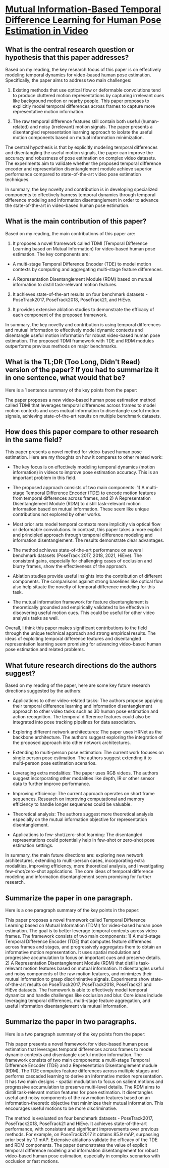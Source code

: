 # [Mutual Information-Based Temporal Difference Learning for Human Pose   Estimation in Video](https://arxiv.org/abs/2303.08475)

## What is the central research question or hypothesis that this paper addresses?

 Based on my reading, the key research focus of this paper is on effectively modeling temporal dynamics for video-based human pose estimation. Specifically, the paper aims to address two main challenges:

1. Existing methods that use optical flow or deformable convolutions tend to produce cluttered motion representations by capturing irrelevant cues like background motion or nearby people. This paper proposes to explicitly model temporal differences across frames to capture more representative motion information. 

2. The raw temporal difference features still contain both useful (human-related) and noisy (irrelevant) motion signals. The paper presents a disentangled representation learning approach to isolate the useful motion components based on mutual information minimization. 

The central hypothesis is that by explicitly modeling temporal differences and disentangling the useful motion signals, the paper can improve the accuracy and robustness of pose estimation on complex video datasets. The experiments aim to validate whether the proposed temporal difference encoder and representation disentanglement module achieve superior performance compared to state-of-the-art video pose estimation techniques.

In summary, the key novelty and contribution is in developing specialized components to effectively harness temporal dynamics through temporal difference modeling and information disentanglement in order to advance the state-of-the-art in video-based human pose estimation.


## What is the main contribution of this paper?

 Based on my reading, the main contributions of this paper are:

1. It proposes a novel framework called TDMI (Temporal Difference Learning based on Mutual Information) for video-based human pose estimation. The key components are:

- A multi-stage Temporal Difference Encoder (TDE) to model motion contexts by computing and aggregating multi-stage feature differences.

- A Representation Disentanglement Module (RDM) based on mutual information to distill task-relevant motion features. 

2. It achieves state-of-the-art results on four benchmark datasets - PoseTrack2017, PoseTrack2018, PoseTrack21, and HiEve. 

3. It provides extensive ablation studies to demonstrate the efficacy of each component of the proposed framework.

In summary, the key novelty and contribution is using temporal differences and mutual information to effectively model dynamic contexts and disentangle useful motion information for robust video-based human pose estimation. The proposed TDMI framework with TDE and RDM modules outperforms previous methods on major benchmarks.


## What is the TL;DR (Too Long, Didn't Read) version of the paper? If you had to summarize it in one sentence, what would that be?

 Here is a 1 sentence summary of the key points from the paper:

The paper proposes a new video-based human pose estimation method called TDMI that leverages temporal differences across frames to model motion contexts and uses mutual information to disentangle useful motion signals, achieving state-of-the-art results on multiple benchmark datasets.


## How does this paper compare to other research in the same field?

 This paper presents a novel method for video-based human pose estimation. Here are my thoughts on how it compares to other related work:

- The key focus is on effectively modeling temporal dynamics (motion information) in videos to improve pose estimation accuracy. This is an important problem in this field. 

- The proposed approach consists of two main components: 1) A multi-stage Temporal Difference Encoder (TDE) to encode motion features from temporal differences across frames, and 2) A Representation Disentanglement Module (RDM) to distill task-relevant motion information based on mutual information. These seem like unique contributions not explored by other works.

- Most prior arts model temporal contexts more implicitly via optical flow or deformable convolutions. In contrast, this paper takes a more explicit and principled approach through temporal difference modeling and information disentanglement. The results demonstrate clear advantages.

- The method achieves state-of-the-art performance on several benchmark datasets (PoseTrack 2017, 2018, 2021, HiEve). The consistent gains, especially for challenging cases of occlusion and blurry frames, show the effectiveness of the approach.

- Ablation studies provide useful insights into the contribution of different components. The comparisons against strong baselines like optical flow also help situate the novelty of temporal difference modeling for this task. 

- The mutual information framework for feature disentanglement is theoretically grounded and empirically validated to be effective in discovering useful motion cues. This could be useful for other video analysis tasks as well.

Overall, I think this paper makes significant contributions to the field through the unique technical approach and strong empirical results. The ideas of exploiting temporal difference features and disentangled representation learning seem promising for advancing video-based human pose estimation and related problems.


## What future research directions do the authors suggest?

 Based on my reading of the paper, here are some key future research directions suggested by the authors:

- Applications to other video-related tasks: The authors propose applying their temporal difference learning and information disentanglement approach to other video tasks such as 3D human pose estimation and action recognition. The temporal difference features could also be integrated into pose tracking pipelines for data association. 

- Exploring different network architectures: The paper uses HRNet as the backbone architecture. The authors suggest exploring the integration of the proposed approach into other network architectures.

- Extending to multi-person pose estimation: The current work focuses on single person pose estimation. The authors suggest extending it to multi-person pose estimation scenarios.

- Leveraging extra modalities: The paper uses RGB videos. The authors suggest incorporating other modalities like depth, IR or other sensor data to further improve performance.

- Improving efficiency: The current approach operates on short frame sequences. Research on improving computational and memory efficiency to handle longer sequences could be valuable.

- Theoretical analysis: The authors suggest more theoretical analysis especially on the mutual information objective for representation disentanglement.

- Applications to few-shot/zero-shot learning: The disentangled representations could potentially help in few-shot or zero-shot pose estimation settings.

In summary, the main future directions are: exploring new network architectures, extending to multi-person cases, incorporating extra modalities, improving efficiency, more theoretical analysis, and investigating few-shot/zero-shot applications. The core ideas of temporal difference modeling and information disentanglement seem promising for further research.


## Summarize the paper in one paragraph.

 Here is a one paragraph summary of the key points in the paper:

This paper proposes a novel framework called Temporal Difference Learning based on Mutual Information (TDMI) for video-based human pose estimation. The goal is to better leverage temporal contexts across video frames. The framework consists of two main components: 1) A multi-stage Temporal Difference Encoder (TDE) that computes feature differences across frames and stages, and progressively aggregates them to obtain an informative motion representation. It uses spatial modulation and progressive accumulation to focus on important cues and preserve details. 2) A Representation Disentanglement Module (RDM) that distills task-relevant motion features based on mutual information. It disentangles useful and noisy components of the raw motion features, and minimizes their mutual information to grasp discriminative signals. Experiments show state-of-the-art results on PoseTrack2017, PoseTrack2018, PoseTrack21 and HiEve datasets. The framework is able to effectively model temporal dynamics and handle challenges like occlusion and blur. Core ideas include leveraging temporal differences, multi-stage feature aggregation, and useful information disentanglement via mutual information.


## Summarize the paper in two paragraphs.

 Here is a two paragraph summary of the key points from the paper:

This paper presents a novel framework for video-based human pose estimation that leverages temporal differences across frames to model dynamic contexts and disentangle useful motion information. The framework consists of two main components: a multi-stage Temporal Difference Encoder (TDE) and a Representation Disentanglement module (RDM). The TDE computes feature differences across multiple stages and performs cascaded learning to derive an informative motion representation. It has two main designs - spatial modulation to focus on salient motions and progressive accumulation to preserve multi-level details. The RDM aims to distill task-relevant motion features for pose estimation. It disentangles useful and noisy components of the raw motion features based on an information-theoretic objective that minimizes their mutual information. This encourages useful motions to be more discriminative. 

The method is evaluated on four benchmark datasets - PoseTrack2017, PoseTrack2018, PoseTrack21 and HiEve. It achieves state-of-the-art performance, with consistent and significant improvements over previous methods. For example, on PoseTrack2017 it obtains 85.9 mAP, surpassing prior best by 1.1 mAP. Extensive ablations validate the efficacy of the TDE and RDM components. The paper demonstrates the value of explicit temporal difference modeling and information disentanglement for robust video-based human pose estimation, especially in complex scenarios with occlusion or fast motions.
